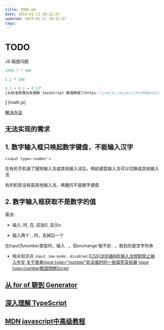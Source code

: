 ```yaml
---
title: TODO.md
date: 2019-01-11 20:22:57
updated: 2019-01-11 20:22:57
tags:
---
```


# TODO 

JS 精度问题

```js
2599.7 * 100

1.1 * 100

0.1 + 0.2 = 0.3？
[从标准原理出发理解 JavaScript 数值精度](https://juejin.im/post/5c3db8b7e51d45515817bdeb)


```

[1](https://www.cnblogs.com/xinggood/p/6639022.html)
[math.js]

[解决办法](https://blog.csdn.net/qq_39712029/article/details/81031458)

## 无法实现的需求

## 1. 数字输入框只唤起数字键盘，不能输入汉字
`<input type='number'>`

在有的手机装了搜狗输入法或其他输入法后，唤起键盘输入法可以切换成其他输入法

有的机型没有装其他输入法，唤醒的不是数字键盘

## 2. 数字输入框获取不是数字的值

需求:
- 输入`.`时, 在`.`前加0, 显示`0.`

- 输入两个`..`时，去掉后一个

在input为number类型时，输入 . ，但onchange 取不到 . ，取到的是空字符串

- 相关知识点
`input ime-mode: disabled`
[[CSS]浏览器IME输入法控制禁止输入中文](https://blog.csdn.net/yctccg/article/details/52217988)
[关于表单input type="number"非法值时的一些探究及拓展](https://www.qcyoung.com/2015/09/01/type-number%E9%9D%9E%E6%B3%95%E5%80%BC%E7%9A%84%E4%B8%80%E4%BA%9B%E6%8E%A2%E7%A9%B6%E5%8F%8A%E6%8B%93%E5%B1%95/)
[input type=number驗證問題Script](https://www.itread01.com/p/1000919.html)

## [从 for of 聊到 Generator](https://juejin.im/post/5c40484bf265da61171cfb4d)

## [深入理解 TypeScript](https://jkchao.github.io/typescript-book-chinese/project/modules.html)

## [MDN javascript中高级教程](https://developer.mozilla.org/zh-CN/docs/Web/JavaScript)